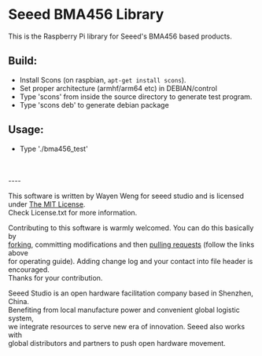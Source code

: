 # Seeed BMA456 Library

This is the Raspberry Pi library for Seeed's BMA456 based products.

## Build:

- Install Scons (on raspbian, `apt-get install scons`).
- Set proper architecture (armhf/arm64 etc) in DEBIAN/control
- Type 'scons' from inside the source directory to generate test program.
- Type 'scons deb' to generate debian package

## Usage:

- Type './bma456_test'

<br>
<br>
----

This software is written by Wayen Weng for seeed studio and is licensed under 
[The MIT License](http://opensource.org/licenses/mit-license.php).<br>
Check License.txt for more information.<br>

Contributing to this software is warmly welcomed. You can do this basically by<br>
[forking](https://help.github.com/articles/fork-a-repo), committing modifications and then 
[pulling requests](https://help.github.com/articles/using-pull-requests) (follow the links above<br>
for operating guide). Adding change log and your contact into file header is encouraged.<br>
Thanks for your contribution.

Seeed Studio is an open hardware facilitation company based in Shenzhen, China. <br>
Benefiting from local manufacture power and convenient global logistic system, <br>
we integrate resources to serve new era of innovation. Seeed also works with <br>
global distributors and partners to push open hardware movement.<br>

